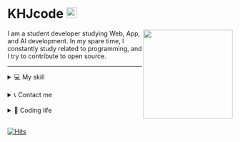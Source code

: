 # KHJcode <img src="https://user-images.githubusercontent.com/1303154/88677602-1635ba80-d120-11ea-84d8-d263ba5fc3c0.gif" width="24px" alt="hi">

<img src="https://avatars1.githubusercontent.com/u/60125944?s=460&u=9325318394a8e6629332443024a9eab4fbaef766&v=4" align="right"
width="200px" />

I am a student developer studying Web, App, and AI development. In my spare time, I constantly study related to programming, and I try to contribute to open source.

---

<details>
<summary>💻 My skill</summary>

#### Web
+ HTML, CSS
+ Sass
+ JavaScript
+ TypeScript
+ React
+ Next.js
+ Node.js
+ MySQL
+ MongoDB
+ Docker
+ AWS, GCP, Heroku
+ PWA

#### App
+ Ionic
+ Capacitor
+ Flutter
+ Kodular

#### AI · DataSc
+ Python
+ Pandas
+ Numpy
+ Scikit learn

#### Etc
+ C
+ Linux
+ Cryptography
+ Arduino
+ C#

</details>

<br/>

<details>
<summary>📞 Contact me</summary>
  <br/>
    <a href='https://github.com/KHJcode' title='github'>
      <img width='25px' src='https://image.flaticon.com/icons/png/512/25/25231.png' />
    </a>
    <a href='https://www.instagram.com/khjcode' title='instagram'>
      <img width='25px' src='https://image.flaticon.com/icons/png/512/87/87390.png' />
    </a>
    <a href='https://open.kakao.com/me/KHJcode' title='kakaotalk'>
      <img width='25px' src='https://image.flaticon.com/icons/png/512/100/100754.png' />
    </a>
    <a href='mailto:kbydeveloped4485@gmail.com' title='email'>
      <img width='25px'
      src='https://image.flaticon.com/icons/png/512/60/60543.png' />
    </a>

</details>

<br/>

<details>
<summary>🌱 Coding life</summary>

[![KHJcode's github stats](https://github-readme-stats.vercel.app/api?username=KHJcode&show_icons=true&hide_border=true)](https://github.com/KHJcode)

[![Top Langs](https://github-readme-stats.vercel.app/api/top-langs/?username=KHJcode&layout=compact)](https://github.com/KHJcode)

</details>
<br />

[![Hits](https://hits.seeyoufarm.com/api/count/incr/badge.svg?url=https%3A%2F%2Fgithub.com%2Fkhjcode)](https://hits.seeyoufarm.com)
